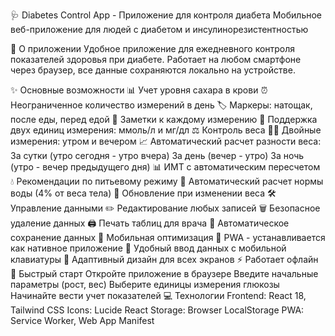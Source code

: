 🩺 Diabetes Control App - Приложение для контроля диабета
Мобильное веб-приложение для людей с диабетом и инсулинорезистентностью

📱 О приложении
Удобное приложение для ежедневного контроля показателей здоровья при диабете. Работает на любом смартфоне через браузер, все данные сохраняются локально на устройстве.

✨ Основные возможности
📊 Учет уровня сахара в крови
⏰ Неограниченное количество измерений в день
🏷️ Маркеры: натощак, после еды, перед едой
📝 Заметки к каждому измерению
🔄 Поддержка двух единиц измерения: ммоль/л и мг/дл
⚖️ Контроль веса
🌅🌙 Двойные измерения: утром и вечером
📈 Автоматический расчет разности веса:
За сутки (утро сегодня - утро вчера)
За день (вечер - утро)
За ночь (утро - вечер предыдущего дня)
📊 ИМТ с автоматическим пересчетом
💧 Рекомендации по питьевому режиму
🧮 Автоматический расчет нормы воды (4% от веса тела)
🔄 Обновление при изменении веса
🛠️ Управление данными
✏️ Редактирование любых записей
🗑️ Безопасное удаление данных
🖨️ Печать таблиц для врача
💾 Автоматическое сохранение данных
📱 Мобильная оптимизация
📲 PWA - устанавливается как нативное приложение
🔢 Удобный ввод данных с мобильной клавиатуры
🎨 Адаптивный дизайн для всех экранов
⚡ Работает офлайн
🚀 Быстрый старт
Откройте приложение в браузере
Введите начальные параметры (рост, вес)
Выберите единицы измерения глюкозы
Начинайте вести учет показателей
💻 Технологии
Frontend: React 18, Tailwind CSS
Icons: Lucide React
Storage: Browser LocalStorage
PWA: Service Worker, Web App Manifest

